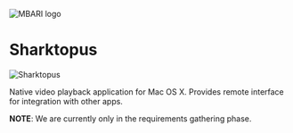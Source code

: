 ![MBARI logo](https://raw.githubusercontent.com/underwatervideo/vampire-squid/master/src/site/images/logo-mbari-3b.png)

# Sharktopus

![Sharktopus](https://raw.githubusercontent.com/underwatervideo/Sharktopus/master/Sharktopus_2.png)


Native video playback application for Mac OS X. Provides remote interface for integration with other apps.


__NOTE__: We are currently only in the requirements gathering phase.

